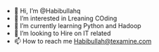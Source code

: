 - 👋 Hi, I’m @Habibullahq
- 👀 I’m interested in Lreaning COding
- 🌱 I’m currently learning Python and Hadoop
- 💞️ I’m looking to Hire on IT related
- 📫 How to reach me Habibullah@texamine.com

<!---
Habibullahq/Habibullahq is a ✨ special ✨ repository because its `README.md` (this file) appears on your GitHub profile.
You can click the Preview link to take a look at your changes.
--->
